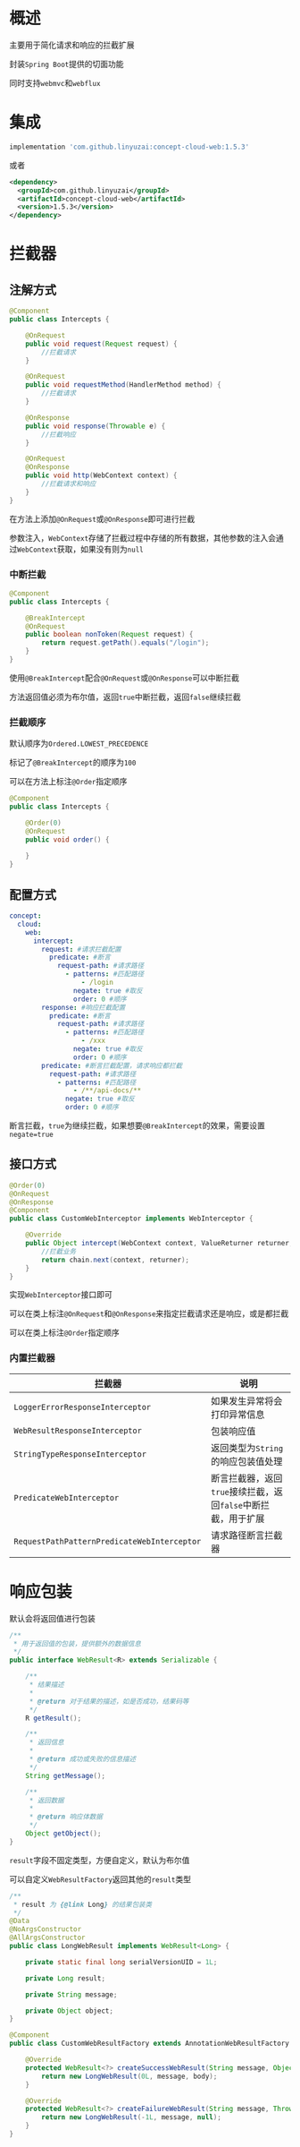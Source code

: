 # 概述

主要用于简化请求和响应的拦截扩展

封装`Spring Boot`提供的切面功能

同时支持`webmvc`和`webflux`

# 集成

```gradle
implementation 'com.github.linyuzai:concept-cloud-web:1.5.3'
```

或者

```xml
<dependency>
  <groupId>com.github.linyuzai</groupId>
  <artifactId>concept-cloud-web</artifactId>
  <version>1.5.3</version>
</dependency>
```

# 拦截器

## 注解方式

```java
@Component
public class Intercepts {

    @OnRequest
    public void request(Request request) {
        //拦截请求
    }

    @OnRequest
    public void requestMethod(HandlerMethod method) {
        //拦截请求
    }

    @OnResponse
    public void response(Throwable e) {
        //拦截响应
    }

    @OnRequest
    @OnResponse
    public void http(WebContext context) {
        //拦截请求和响应
    }
}
```

在方法上添加`@OnRequest`或`@OnResponse`即可进行拦截

参数注入，`WebContext`存储了拦截过程中存储的所有数据，其他参数的注入会通过`WebContext`获取，如果没有则为`null`

### 中断拦截

```java
@Component
public class Intercepts {

    @BreakIntercept
    @OnRequest
    public boolean nonToken(Request request) {
        return request.getPath().equals("/login");
    }
}
```

使用`@BreakIntercept`配合`@OnRequest`或`@OnResponse`可以中断拦截

方法返回值必须为布尔值，返回`true`中断拦截，返回`false`继续拦截

### 拦截顺序

默认顺序为`Ordered.LOWEST_PRECEDENCE`

标记了`@BreakIntercept`的顺序为`100`

可以在方法上标注`@Order`指定顺序

```java
@Component
public class Intercepts {

    @Order(0)
    @OnRequest
    public void order() {
        
    }
}
```

## 配置方式

```yaml
concept:
  cloud:
    web:
      intercept:
        request: #请求拦截配置
          predicate: #断言
            request-path: #请求路径
              - patterns: #匹配路径
                  - /login
                negate: true #取反
                order: 0 #顺序
        response: #响应拦截配置
          predicate: #断言
            request-path: #请求路径
              - patterns: #匹配路径
                  - /xxx
                negate: true #取反
                order: 0 #顺序
        predicate: #断言拦截配置，请求响应都拦截
          request-path: #请求路径
            - patterns: #匹配路径
                - /**/api-docs/**
              negate: true #取反
              order: 0 #顺序
```

断言拦截，`true`为继续拦截，如果想要`@BreakIntercept`的效果，需要设置`negate=true`

## 接口方式

```java
@Order(0)
@OnRequest
@OnResponse
@Component
public class CustomWebInterceptor implements WebInterceptor {

    @Override
    public Object intercept(WebContext context, ValueReturner returner, WebInterceptorChain chain) {
        //拦截业务
        return chain.next(context, returner);
    }
}
```

实现`WebInterceptor`接口即可

可以在类上标注`@OnRequest`和`@OnResponse`来指定拦截请求还是响应，或是都拦截

可以在类上标注`@Order`指定顺序

### 内置拦截器

|拦截器|说明|
|-|-|
|`LoggerErrorResponseInterceptor`|如果发生异常将会打印异常信息|
|`WebResultResponseInterceptor`|包装响应值|
|`StringTypeResponseInterceptor`|返回类型为`String`的响应包装值处理|
|`PredicateWebInterceptor `|断言拦截器，返回`true`接续拦截，返回`false`中断拦截，用于扩展|
|`RequestPathPatternPredicateWebInterceptor `|请求路径断言拦截器|

# 响应包装

默认会将返回值进行包装

```java
/**
 * 用于返回值的包装，提供额外的数据信息
 */
public interface WebResult<R> extends Serializable {

    /**
     * 结果描述
     *
     * @return 对于结果的描述，如是否成功，结果码等
     */
    R getResult();

    /**
     * 返回信息
     *
     * @return 成功或失败的信息描述
     */
    String getMessage();

    /**
     * 返回数据
     *
     * @return 响应体数据
     */
    Object getObject();
}
```

`result`字段不固定类型，方便自定义，默认为布尔值

可以自定义`WebResultFactory`返回其他的`result`类型

```java
/**
 * result 为 {@link Long} 的结果包装类
 */
@Data
@NoArgsConstructor
@AllArgsConstructor
public class LongWebResult implements WebResult<Long> {

    private static final long serialVersionUID = 1L;

    private Long result;

    private String message;

    private Object object;
}

@Component
public class CustomWebResultFactory extends AnnotationWebResultFactory {

    @Override
    protected WebResult<?> createSuccessWebResult(String message, Object body, WebContext context) {
        return new LongWebResult(0L, message, body);
    }

    @Override
    protected WebResult<?> createFailureWebResult(String message, Throwable e, WebContext context) {
        return new LongWebResult(-1L, message, null);
    }
}
```